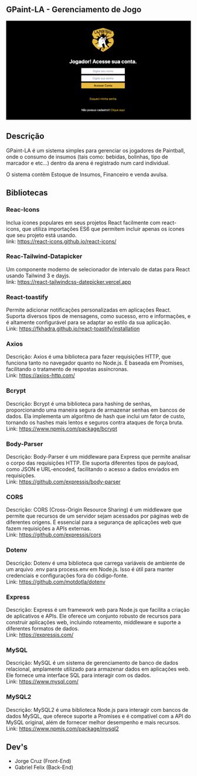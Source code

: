 ## GPaint-LA - Gerenciamento de Jogo 

![L.A. Paintball](screen.png)

## Descrição
GPaint-LA é um sistema simples para gerenciar os jogadores de Paintball, onde o consumo de insumos (tais como: bebidas, bolinhas, tipo de marcador e etc...)  dentro da arena é registrado num card individual.

O sistema contêm Estoque de Insumos, Financeiro e venda avulsa.


## Bibliotecas

### Reac-Icons
Inclua ícones populares em seus projetos React facilmente com react-icons, que utiliza importações ES6 que permitem incluir apenas os ícones que seu projeto está usando.
<br/>
link: https://react-icons.github.io/react-icons/

### Reac-Tailwind-Datapicker
Um componente moderno de selecionador de intervalo de datas para React usando Tailwind 3 e dayjs.
<br/>
link: https://react-tailwindcss-datepicker.vercel.app

### React-toastify
Permite adicionar notificações personalizadas em aplicações React. Suporta diversos tipos de mensagens, como sucesso, erro e informações, e é altamente configurável para se adaptar ao estilo da sua aplicação.<br/>
Link: https://fkhadra.github.io/react-toastify/installation

### Axios
Descrição: Axios é uma biblioteca para fazer requisições HTTP, que funciona tanto no navegador quanto no Node.js. É baseada em Promises, facilitando o tratamento de respostas assíncronas.<br/>
Link: https://axios-http.com/

### Bcrypt
Descrição: Bcrypt é uma biblioteca para hashing de senhas, proporcionando uma maneira segura de armazenar senhas em bancos de dados. Ela implementa um algoritmo de hash que inclui um fator de custo, tornando os hashes mais lentos e seguros contra ataques de força bruta.<br/>
Link: https://www.npmjs.com/package/bcrypt

### Body-Parser
Descrição: Body-Parser é um middleware para Express que permite analisar o corpo das requisições HTTP. Ele suporta diferentes tipos de payload, como JSON e URL-encoded, facilitando o acesso a dados enviados em requisições.<br/>
Link: https://github.com/expressjs/body-parser

### CORS
Descrição: CORS (Cross-Origin Resource Sharing) é um middleware que permite que recursos de um servidor sejam acessados por páginas web de diferentes origens. É essencial para a segurança de aplicações web que fazem requisições a APIs externas.<br/>
Link: https://github.com/expressjs/cors

### Dotenv
Descrição: Dotenv é uma biblioteca que carrega variáveis de ambiente de um arquivo .env para process.env em Node.js. Isso é útil para manter credenciais e configurações fora do código-fonte.<br/>
Link: https://github.com/motdotla/dotenv

### Express
Descrição: Express é um framework web para Node.js que facilita a criação de aplicativos e APIs. Ele oferece um conjunto robusto de recursos para construir aplicações web, incluindo roteamento, middleware e suporte a diferentes formatos de dados.<br/>
Link: https://expressjs.com/

### MySQL
Descrição: MySQL é um sistema de gerenciamento de banco de dados relacional, amplamente utilizado para armazenar dados em aplicações web. Ele fornece uma interface SQL para interagir com os dados.<br/>
Link: https://www.mysql.com/

### MySQL2
Descrição: MySQL2 é uma biblioteca Node.js para interagir com bancos de dados MySQL, que oferece suporte a Promises e é compatível com a API do MySQL original, além de fornecer melhor desempenho e mais recursos.<br/>
Link: https://www.npmjs.com/package/mysql2

## Dev's
- Jorge Cruz (Front-End)
- Gabriel Felix (Back-End)

